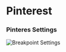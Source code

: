 Pinterest
====

### Pinteres Settings
![Breakpoint Settings](/zen-grid-framework-4/images/social/pinterest.jpg)
  